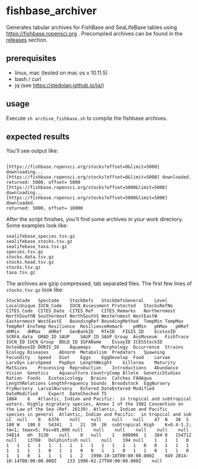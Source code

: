 # fishbase_archiver
Generates tabular archives for FishBase and SeaLifeBase tables using https://fishbase.ropensci.org . Precompiled archives can be found in the [releases](../../releases) section.

## prerequisites
  * linux, mac (tested on mac os x 10.11.5)
  * bash / curl
  * jq (see https://stedolan.github.io/jq/)

## usage
Execute ```sh archive_fishbase.sh``` to compile the fishbase archives. 

## expected results 
You'll see output like:

```

[https://fishbase.ropensci.org/stocks?offset=0&limit=5000] downloading...
[https://fishbase.ropensci.org/stocks?offset=0&limit=5000] downloaded.
returned: 5000, offset= 5000
[https://fishbase.ropensci.org/stocks?offset=5000&limit=5000] downloading...
[https://fishbase.ropensci.org/stocks?offset=5000&limit=5000] downloaded.
returned: 5000, offset= 10000
```

After the script finishes, you'll find some archives in your work directory. Some examples look like: 

```
sealifebase_species.tsv.gz
sealifebase_stocks.tsv.gz
sealifebase_taxa.tsv.gz
species.tsv.gz
stocks.data.tsv.gz
stocks.head.tsv.gz
stocks.tsv.gz
taxa.tsv.gz
```

The archives are gzip compressed, tab separated files. The first few lines of ```stocks.tsv.gz``` look like:

```tsv
StockCode	SpecCode	StockDefs	StockDefsGeneral	Level	LocalUnique	IUCN_Code	IUCN_Assessment	Protected	StocksRefNo	CITES_Code	CITES_Date	CITES_Ref	CITES_Remarks	Northernmost	NorthSouthN	Southermost	NorthSouthS	Westernmost	WestEastW	Easternmost	WestEastE	BoundingRef	BoundingMethod	TempMin	TempMax	TempRef	EnvTemp	Resilience	ResilienceRemark	pHMin	pHMax	pHRef	dHMin	dHMax	dHRef	GenBankID	RfeID	FIGIS_ID	EcotoxID	SCRFA_data	GMAD_ID	SAUP	SAUP_ID	SAUP_Group	AusMuseum	FishTrace	IUCN_ID	IUCN_Group	BOLD_ID	IGFAName	EssayID	ICESStockID	OsteoBaseID	DORIS_ID	Aquamaps	Morphology	Occurrence	Strains	Ecology	Diseases	Abnorm	Metabolism	Predators	Spawning	Fecundity	Speed	Diet	Eggs	EggDevelop	Food	Larvae	LarvDyn	LarvSpeed	PopDyn	LengthWeight	Gillarea	Maturity	MatSizes	Processing	Reproduction	Introductions	Abundance	Vision	Genetics	Aquaculture	CountryComp	Allele	GeneticStudies	Ration	Foods	Ecotoxicology	Brains	Catches	FAOAqua	LengthRelations	LengthFrequency	Sounds	Broodstock	EggNursery	FryNursery	LarvalNursery	Entered	DateEntered	Modified	DateModified	Expert	DateChecked	TS
1884	6	Atlantic, Indian and Pacific:  in tropical and subtropical waters. Highly migratory species, Annex I of the 1982 Convention on the Law of the Sea (Ref. 26139).	Atlantic, Indian and Pacific	species in general	Atlantic, Indian and Pacific:  in tropical and sub	LC	null	0	6376	null	null	null	null	47	N	38	S	180	W	180	E	54341	1	21	30	26	subtropical	High	K=0.4-1.2; tm<1; tmax=5; Fec=85,000	null	null	null	null	null	null	34814	mh	3130	null	0	null	1	600006	1	384	0	154712	null	13788	Dolphinfish	null	null	194	null	1	1	1	0	1	1	1	1	1	1	1	1	1	1	1	1	1	0	0	1	1	1	1	1	1	1	0	1	1	0	0	1	1	0	1	1	0	1	1	0	1	1	0	1	1	1	1	2	1990-10-18T00:00:00.000Z	949	2014-10-14T00:00:00.000Z	133	1996-02-27T00:00:00.000Z	null
```
